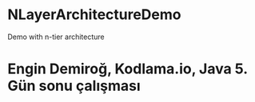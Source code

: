 # NLayerArchitectureDemo
Demo with n-tier architecture

# Engin Demiroğ, Kodlama.io, Java 5. Gün sonu çalışması
